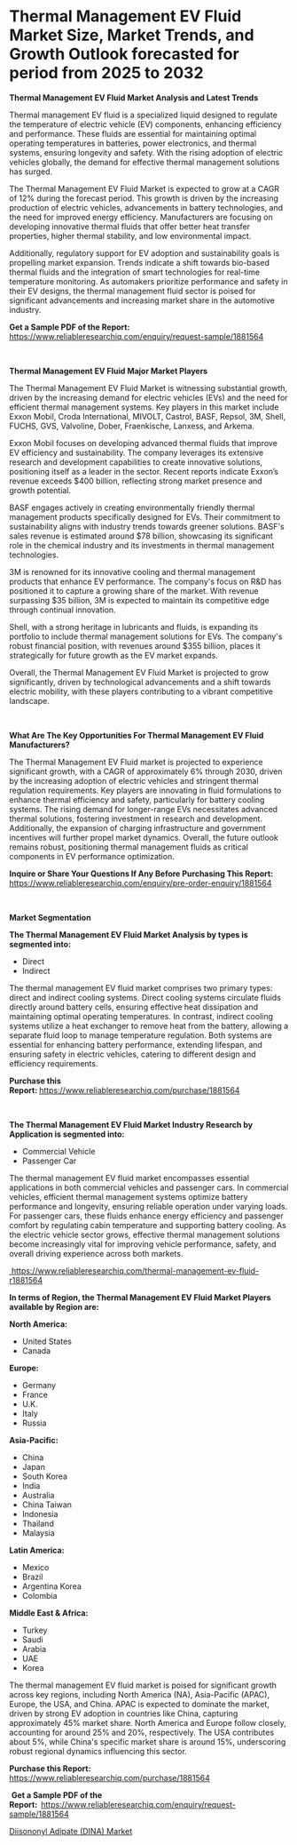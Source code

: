 <p><h1>Thermal Management EV Fluid Market Size, Market Trends, and Growth Outlook forecasted for period from 2025 to 2032</h1></p><p><strong>Thermal Management EV Fluid Market Analysis and Latest Trends</strong></p>
<p><p>Thermal management EV fluid is a specialized liquid designed to regulate the temperature of electric vehicle (EV) components, enhancing efficiency and performance. These fluids are essential for maintaining optimal operating temperatures in batteries, power electronics, and thermal systems, ensuring longevity and safety. With the rising adoption of electric vehicles globally, the demand for effective thermal management solutions has surged.</p><p>The Thermal Management EV Fluid Market is expected to grow at a CAGR of 12% during the forecast period. This growth is driven by the increasing production of electric vehicles, advancements in battery technologies, and the need for improved energy efficiency. Manufacturers are focusing on developing innovative thermal fluids that offer better heat transfer properties, higher thermal stability, and low environmental impact. </p><p>Additionally, regulatory support for EV adoption and sustainability goals is propelling market expansion. Trends indicate a shift towards bio-based thermal fluids and the integration of smart technologies for real-time temperature monitoring. As automakers prioritize performance and safety in their EV designs, the thermal management fluid sector is poised for significant advancements and increasing market share in the automotive industry.</p></p>
<p><strong>Get a Sample PDF of the Report:&nbsp;</strong> <a href="https://www.reliableresearchiq.com/enquiry/request-sample/1881564?utm_campaign=2237&utm_medium=2&utm_source=Github&utm_content=ia&utm_term=04022025&utm_id=thermal-management-ev-fluid">https://www.reliableresearchiq.com/enquiry/request-sample/1881564</a></p>
<p>&nbsp;</p>
<p><strong>Thermal Management EV Fluid Major Market Players</strong></p>
<p><p>The Thermal Management EV Fluid Market is witnessing substantial growth, driven by the increasing demand for electric vehicles (EVs) and the need for efficient thermal management systems. Key players in this market include Exxon Mobil, Croda International, MIVOLT, Castrol, BASF, Repsol, 3M, Shell, FUCHS, GVS, Valvoline, Dober, Fraenkische, Lanxess, and Arkema. </p><p>Exxon Mobil focuses on developing advanced thermal fluids that improve EV efficiency and sustainability. The company leverages its extensive research and development capabilities to create innovative solutions, positioning itself as a leader in the sector. Recent reports indicate Exxon’s revenue exceeds $400 billion, reflecting strong market presence and growth potential.</p><p>BASF engages actively in creating environmentally friendly thermal management products specifically designed for EVs. Their commitment to sustainability aligns with industry trends towards greener solutions. BASF's sales revenue is estimated around $78 billion, showcasing its significant role in the chemical industry and its investments in thermal management technologies.</p><p>3M is renowned for its innovative cooling and thermal management products that enhance EV performance. The company's focus on R&D has positioned it to capture a growing share of the market. With revenue surpassing $35 billion, 3M is expected to maintain its competitive edge through continual innovation.</p><p>Shell, with a strong heritage in lubricants and fluids, is expanding its portfolio to include thermal management solutions for EVs. The company's robust financial position, with revenues around $355 billion, places it strategically for future growth as the EV market expands.</p><p>Overall, the Thermal Management EV Fluid Market is projected to grow significantly, driven by technological advancements and a shift towards electric mobility, with these players contributing to a vibrant competitive landscape.</p></p>
<p>&nbsp;</p>
<p><strong>What Are The Key Opportunities For Thermal Management EV Fluid Manufacturers?</strong></p>
<p><p>The Thermal Management EV Fluid market is projected to experience significant growth, with a CAGR of approximately 6% through 2030, driven by the increasing adoption of electric vehicles and stringent thermal regulation requirements. Key players are innovating in fluid formulations to enhance thermal efficiency and safety, particularly for battery cooling systems. The rising demand for longer-range EVs necessitates advanced thermal solutions, fostering investment in research and development. Additionally, the expansion of charging infrastructure and government incentives will further propel market dynamics. Overall, the future outlook remains robust, positioning thermal management fluids as critical components in EV performance optimization.</p></p>
<p><strong>Inquire or Share Your Questions If Any Before Purchasing This Report:</strong> <a href="https://www.reliableresearchiq.com/enquiry/pre-order-enquiry/1881564?utm_campaign=2237&utm_medium=2&utm_source=Github&utm_content=ia&utm_term=04022025&utm_id=thermal-management-ev-fluid">https://www.reliableresearchiq.com/enquiry/pre-order-enquiry/1881564</a></p>
<p>&nbsp;</p>
<p><strong>Market Segmentation</strong></p>
<p><strong>The Thermal Management EV Fluid Market Analysis by types is segmented into:</strong></p>
<p><ul><li>Direct</li><li>Indirect</li></ul></p>
<p><p>The thermal management EV fluid market comprises two primary types: direct and indirect cooling systems. Direct cooling systems circulate fluids directly around battery cells, ensuring effective heat dissipation and maintaining optimal operating temperatures. In contrast, indirect cooling systems utilize a heat exchanger to remove heat from the battery, allowing a separate fluid loop to manage temperature regulation. Both systems are essential for enhancing battery performance, extending lifespan, and ensuring safety in electric vehicles, catering to different design and efficiency requirements.</p></p>
<p><strong>Purchase this Report:&nbsp;</strong><a href="https://www.reliableresearchiq.com/purchase/1881564?utm_campaign=2237&utm_medium=2&utm_source=Github&utm_content=ia&utm_term=04022025&utm_id=thermal-management-ev-fluid">https://www.reliableresearchiq.com/purchase/1881564</a></p>
<p>&nbsp;</p>
<p><strong>The Thermal Management EV Fluid Market Industry Research by Application is segmented into:</strong></p>
<p><ul><li>Commercial Vehicle</li><li>Passenger Car</li></ul></p>
<p><p>The thermal management EV fluid market encompasses essential applications in both commercial vehicles and passenger cars. In commercial vehicles, efficient thermal management systems optimize battery performance and longevity, ensuring reliable operation under varying loads. For passenger cars, these fluids enhance energy efficiency and passenger comfort by regulating cabin temperature and supporting battery cooling. As the electric vehicle sector grows, effective thermal management solutions become increasingly vital for improving vehicle performance, safety, and overall driving experience across both markets.</p></p>
<p><a href="https://www.reliableresearchiq.com/thermal-management-ev-fluid-r1881564?utm_campaign=2237&utm_medium=2&utm_source=Github&utm_content=ia&utm_term=04022025&utm_id=thermal-management-ev-fluid">&nbsp;https://www.reliableresearchiq.com/thermal-management-ev-fluid-r1881564</a></p>
<p><strong>In terms of Region, the Thermal Management EV Fluid Market Players available by Region are:</strong></p>
<p>
    <p> <strong> North America: </strong>
        <ul>
            <li>United States</li>
            <li>Canada</li>
        </ul>
        </p> 
    <p> <strong> Europe: </strong>
        <ul>
            <li>Germany</li>
            <li>France</li>
            <li>U.K.</li>
            <li>Italy</li>
            <li>Russia</li>
        </ul>
        </p> 
    <p> <strong> Asia-Pacific: </strong>
        <ul>
            <li>China</li>
            <li>Japan</li>
            <li>South Korea</li>
            <li>India</li>
            <li>Australia</li>
            <li>China Taiwan</li>
            <li>Indonesia</li>
            <li>Thailand</li>
            <li>Malaysia</li>
        </ul>
        </p> 
    <p> <strong> Latin America: </strong>
        <ul>
            <li>Mexico</li>
            <li>Brazil</li>
            <li>Argentina Korea</li>
            <li>Colombia</li>
        </ul>
        </p> 
    <p> <strong> Middle East & Africa: </strong>
        <ul>
            <li>Turkey</li>
            <li>Saudi</li>
            <li>Arabia</li>
            <li>UAE</li>
            <li>Korea</li>
        </ul>
    </p>
    </p>
<p><p>The thermal management EV fluid market is poised for significant growth across key regions, including North America (NA), Asia-Pacific (APAC), Europe, the USA, and China. APAC is expected to dominate the market, driven by strong EV adoption in countries like China, capturing approximately 45% market share. North America and Europe follow closely, accounting for around 25% and 20%, respectively. The USA contributes about 5%, while China's specific market share is around 15%, underscoring robust regional dynamics influencing this sector.</p></p>
<p><strong>Purchase this Report: </strong><a href="https://www.reliableresearchiq.com/purchase/1881564?utm_campaign=2237&utm_medium=2&utm_source=Github&utm_content=ia&utm_term=04022025&utm_id=thermal-management-ev-fluid">https://www.reliableresearchiq.com/purchase/1881564</a></p>
<p>&nbsp;<strong>Get a Sample PDF of the Report:&nbsp;&nbsp;</strong><a href="https://www.reliableresearchiq.com/enquiry/request-sample/1881564?utm_campaign=2237&utm_medium=2&utm_source=Github&utm_content=ia&utm_term=04022025&utm_id=thermal-management-ev-fluid">https://www.reliableresearchiq.com/enquiry/request-sample/1881564</a></p>
<p><strong></strong></p>
<p><p><a href="https://github.com/comasnickie/Market-Research-Report-List-1/blob/main/diisononyl-adipate-dina-market.md?utm_campaign=2237&utm_medium=2&utm_source=Github&utm_content=ia&utm_term=04022025&utm_id=thermal-management-ev-fluid">Diisononyl Adipate (DINA) Market</a></p></p>